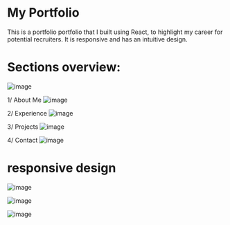 # My Portfolio

This is a portfolio portfolio that I built using React, to highlight my career for potential recruiters. It is responsive and has an intuitive design. 
# Sections overview: 

![image](https://github.com/MaryemLahmer/MyPortfolio/assets/121202537/81566af5-1abb-45f8-8d13-54eb339be603)
 
 1/ About Me
![image](https://github.com/MaryemLahmer/MyPortfolio/assets/121202537/01382e65-ae72-4300-a294-fba67672665a)

2/ Experience
![image](https://github.com/MaryemLahmer/MyPortfolio/assets/121202537/b7bc3c81-7692-4ad6-a543-74b247bd3fd6)

3/ Projects
![image](https://github.com/MaryemLahmer/MyPortfolio/assets/121202537/7629f4f4-7efb-441a-b672-6c263922b4c2)

4/ Contact
![image](https://github.com/MaryemLahmer/MyPortfolio/assets/121202537/4929dbbb-07c9-4b24-a594-97850c3d99cb)


# responsive design
![image](https://github.com/MaryemLahmer/MyPortfolio/assets/121202537/5b32478d-aa60-4db6-9095-71c9e63a5ca3)

![image](https://github.com/MaryemLahmer/MyPortfolio/assets/121202537/d1154f55-4101-4cbf-abbb-3b5475844816)

![image](https://github.com/MaryemLahmer/MyPortfolio/assets/121202537/386fafd2-bee3-41c6-9b6d-c9aa9f57b13c)

